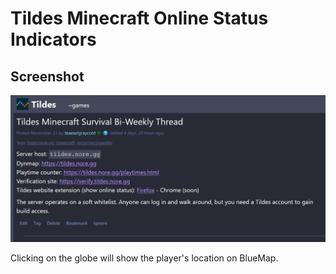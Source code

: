 # Tildes Minecraft Online Status Indicators

## Screenshot

![Screenshot](pics/screenshot.png)

Clicking on the globe will show the player's location on BlueMap.
